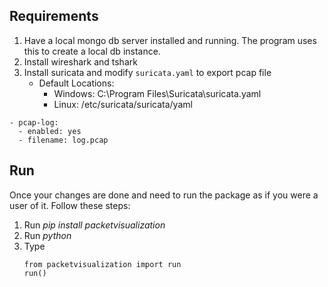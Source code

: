 ## Requirements

1. Have a local mongo db server installed and running. The program uses this to create a local db instance.
2. Install wireshark and tshark
3. Install suricata and modify `suricata.yaml` to export pcap file
   - Default Locations:
     - Windows: C:\Program Files\Suricata\suricata.yaml
     - Linux: /etc/suricata/suricata/yaml
```commandline
- pcap-log:
  - enabled: yes
  - filename: log.pcap
```
## Run
Once your changes are done and need to run the package as if you were a user of it. 
Follow these steps:
1. Run *pip install packetvisualization*
2. Run *python*
3. Type
    ``` 
    from packetvisualization import run
    run()
    ```


